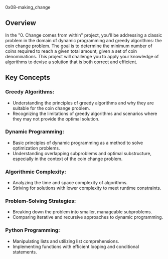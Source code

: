 0x08-making_change

## Overview

In the "0. Change comes from within" project, you'll be addressing a classic problem in the domain of dynamic programming and greedy algorithms: the coin change problem. The goal is to determine the minimum number of coins required to reach a given total amount, given a set of coin denominations. This project will challenge you to apply your knowledge of algorithms to devise a solution that is both correct and efficient.

## Key Concepts

### Greedy Algorithms:

- Understanding the principles of greedy algorithms and why they are suitable for the coin change problem.
- Recognizing the limitations of greedy algorithms and scenarios where they may not provide the optimal solution.

### Dynamic Programming:

- Basic principles of dynamic programming as a method to solve optimization problems.
- Understanding overlapping subproblems and optimal substructure, especially in the context of the coin change problem.

### Algorithmic Complexity:

- Analyzing the time and space complexity of algorithms.
- Striving for solutions with lower complexity to meet runtime constraints.

### Problem-Solving Strategies:

- Breaking down the problem into smaller, manageable subproblems.
- Comparing iterative and recursive approaches to dynamic programming.

### Python Programming:

- Manipulating lists and utilizing list comprehensions.
- Implementing functions with efficient looping and conditional statements.
